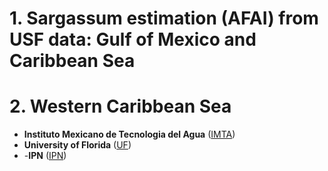 
# 1. Sargassum estimation (AFAI) from USF data: Gulf of Mexico and Caribbean Sea
# 2. Western Caribbean Sea


- **Instituto Mexicano de Tecnologia del Agua** ([IMTA](https://www.gob.mx/imta))
- **University of Florida** ([UF](https://www.ufl.edu/))
- -**IPN** ([IPN](https://www.cicimar.ipn.mx/))
